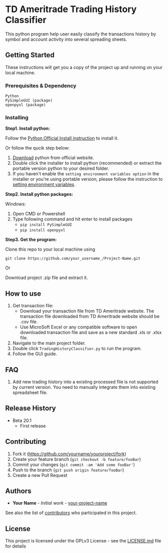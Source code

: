 # TD Ameritrade Trading History Classifier

This python program help user easily classify the transactions history by symbol and account activity into several spreading sheets.

## Getting Started

These instructions will get you a copy of the project up and running on your local machine.

### Prerequisites & Dependency

```
Python
PySimpleGUI (package)
openpyxl (package)
```

### Installing

**Step1. Install python:**

Follow the [Python Official Install instruction](https://docs.python.org/3/using/windows.html) to install it.

Or follow the qucik step below:
1. [Download](https://www.python.org/downloads/) python from official website.
2. Double click the installer to install python (recommended) or extract the portable version python to your desired folder.
3. If you haven't enable the `setting environment variables option` in the installer or you're using portable version, please follow the instruction to [setting environment variables](https://docs.python.org/3/using/windows.html#configuring-python).


**Step2. Install python packages:**

Windows:

1. Open CMD or Powershell
2. Type following command and hit enter to install packages
   - `pip install PySimpleGUI`
   - `pip install openpyxl` 

**Step3. Get the program:**

Clone this repo to your local machine using
```
git clone https://github.com/your_username_/Project-Name.git
```
Or

Download project .zip file and extract it.

## How to use

1. Get transaction file:
   - Download your transaction file from TD Ameritrade website.  The transaction file downloaded from TD Ameritrade website should be .csv file.
   - Use MicroSoft Excel or any compatible software to open downloaded transaction file and save as a new standard .xls or .xlsx file.
2. Navigate to the main project folder.
3. Double click `TradingHistoryClassifier.py` to run the program.
4. Follow the GUI guide.

## FAQ

1. Add new trading history into a existing processed file is not supported by current version.  You need to manually integrate them into existing spreadsheet file.

## Release History

* Beta 20.1
    * First release

## Contributing

1. Fork it (<https://github.com/yourname/yourproject/fork>)
2. Create your feature branch (`git checkout -b feature/fooBar`)
3. Commit your changes (`git commit -am 'Add some fooBar'`)
4. Push to the branch (`git push origin feature/fooBar`)
5. Create a new Pull Request

## Authors

* **Your Name** - *Initial work* - [your-project-name](https://github.com/your-project-name)

See also the list of [contributors](https://github.com/your/project/contributors) who participated in this project.

## License

This project is licensed under the GPLv3 License - see the [LICENSE.md](LICENSE.md) file for details
